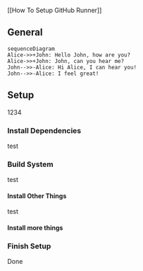 [[How To Setup GitHub Runner]]

## General

```mermaid 
sequenceDiagram 
Alice->>+John: Hello John, how are you? 
Alice->>+John: John, can you hear me? 
John-->>-Alice: Hi Alice, I can hear you! 
John-->>-Alice: I feel great! 
```

## Setup
1234

### Install Dependencies

test

### Build System

test
#### Install Other Things
test

#### Install more things

### Finish Setup
Done
